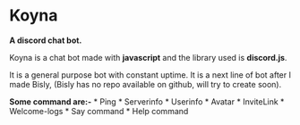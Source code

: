 Koyna
=====
<b>A discord chat bot.</b>
<p>Koyna is a chat bot made with <b>javascript</b> and the library used is <b>discord.js</b>.</p>
<p>It is a general purpose bot with constant uptime. It is a next line of bot after I made Bisly, (Bisly has no repo available on github, will try to create soon).</p>
<b>Some command are:-</b>
    * Ping
    * Serverinfo
    * Userinfo
    * Avatar
    * InviteLink
    * Welcome-logs
    * Say command
    * Help command